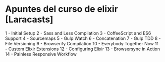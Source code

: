 # Apuntes del curso de elixir [Laracasts]

1 - Initial Setup
2 - Sass and Less Compilation
3 - CoffeeScript and ES6 Support
4 - Sourcemaps
5 - Gulp Watch
6 - Concatenation
7 - Gulp TDD
8 - File Versioning
9 - Browserify Compilation
10 - Everybody Together Now
11 - Custom Elixir Extensions
12 - Configuring Elixir
13 - Browsersync in Action
14 - Painless Responsive Workflow
